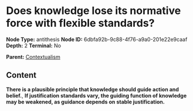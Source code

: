 # Does knowledge lose its normative force with flexible standards?

**Node Type:** antithesis
**Node ID:** 6dbfa92b-9c88-4f76-a9a0-201e22e9caaf
**Depth:** 2
**Terminal:** No

**Parent:** [Contextualism](contextualism.md)

## Content

**There is a plausible principle that knowledge should guide action and belief.**, **If justification standards vary, the guiding function of knowledge may be weakened, as guidance depends on stable justification.**
